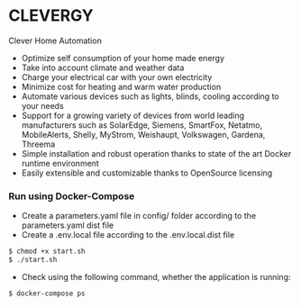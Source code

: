 # CLEVERGY
Clever Home Automation
* Optimize self consumption of your home made energy
* Take into account climate and weather data
* Charge your electrical car with your own electricity
* Minimize cost for heating and warm water production
* Automate various devices such as lights, blinds, cooling according to your needs
* Support for a growing variety of devices from world leading manufacturers such as SolarEdge, Siemens, SmartFox, Netatmo, MobileAlerts, Shelly, MyStrom, Weishaupt, Volkswagen, Gardena, Threema
* Simple installation and robust operation thanks to state of the art Docker runtime environment
* Easily extensible and customizable thanks to OpenSource licensing

### Run using Docker-Compose
* Create a parameters.yaml file in config/ folder according to the parameters.yaml dist file
* Create a .env.local file according to the .env.local.dist file
```sh
$ chmod +x start.sh
$ ./start.sh
```

* Check using the following command, whether the application is running:
```
$ docker-compose ps
```
